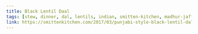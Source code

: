 ```yaml
---
title: Black Lentil Daal
tags: [stew, dinner, dal, lentils, indian, smitten-kitchen, madhur-jaffrey]
link: https://smittenkitchen.com/2017/03/punjabi-style-black-lentil-dal/
---
```



